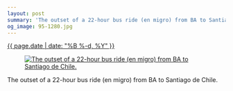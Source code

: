 ```yaml
---
layout: post
summary: 'The outset of a 22-hour bus ride (en migro) from BA to Santiago de Chile.'
og_image: 95-1280.jpg
---
```


<p>
 <time>
  <a href="/95">
   {{ page.date | date: "%B %-d, %Y" }}
  </a>
 </time>
 <a href="/95">
  <figure data-taken="10/17/2013">
   <img alt="The outset of a 22-hour bus ride (en migro) from BA to Santiago de Chile." sizes="(min-width: 700px) 50vw, calc(100vw - 2rem)" src="{{ site.assets_url }}/95-640.jpg" srcset="{{ site.assets_url }}/95-1280.jpg 1280w, {{ site.assets_url }}/95-960.jpg 960w, {{ site.assets_url }}/95-640.jpg 640w, {{ site.assets_url }}/95-320.jpg 320w"/>
  </figure>
 </a>
 <span>
  The outset of a 22-hour bus ride (en migro) from BA to Santiago de Chile.
 </span>
</p>
